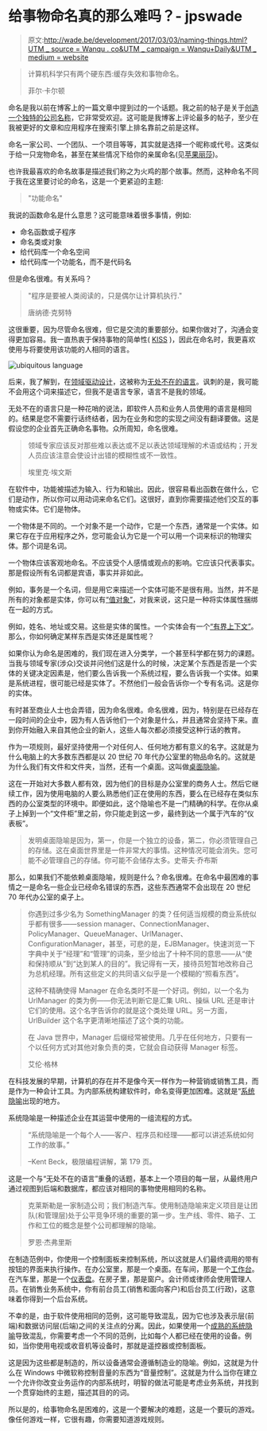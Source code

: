 # 给事物命名真的那么难吗？- jpswade

> 原文:[http://wade.be/development/2017/03/03/naming-things.html?UTM _ source = Wanqu . co&UTM _ campaign = Wanqu+Daily&UTM _ medium = website](http://wade.be/development/2017/03/03/naming-things.html?utm_source=wanqu.co&utm_campaign=Wanqu+Daily&utm_medium=website)



> 计算机科学只有两个硬东西:缓存失效和事物命名。
> 
> 菲尔·卡尔顿

命名是我以前在博客上的一篇文章中提到过的一个话题。我之前的帖子是关于[创造一个独特的公司名称](/create-a-unique-company-name/)，它非常受欢迎。这可能是我博客上评论最多的帖子，至少在我被更好的文章和应用程序在搜索引擎上排名靠前之前是这样。

命名一家公司、一个团队、一个项目等等，其实就是选择一个昵称或代号。这类似于给一只宠物命名，甚至在某些情况下给你的亲属命名(见[苹果丽莎](https://en.wikipedia.org/wiki/Apple_Lisa))。

也许我最喜欢的命名故事是描述我们称之为火鸡的那个故事。然而，这种命名不同于我在这里要讨论的命名，这是一个更紧迫的主题:

> "功能命名"

我说的函数命名是什么意思？这可能意味着很多事情，例如:

*   命名函数或子程序
*   命名类或对象
*   给代码库一个命名空间
*   给代码库一个功能名，而不是代码名

但是命名很难。有关系吗？

> "程序是要被人类阅读的，只是偶尔让计算机执行."
> 
> 唐纳德·克努特

这很重要，因为尽管命名很难，但它是交流的重要部分。如果你做对了，沟通会变得更加容易。我一直热衷于保持事物的简单性( [KISS](https://en.wikipedia.org/wiki/KISS_principle) )，因此在命名时，我更喜欢使用与将要使用该功能的人相同的语言。

![ubiquitous language](../Images/95401b714277ac3322b391e51dbde780.png)

后来，我了解到，在[领域驱动设计](https://en.wikipedia.org/wiki/Domain-driven_design)，这被称为[无处不在的语言](https://www.martinfowler.com/bliki/UbiquitousLanguage.html)。讽刺的是，我可能不会用这个词来描述它，但我不是语言专家，语言不是我的领域。

无处不在的语言只是一种花哨的说法，即软件人员和业务人员使用的语言是相同的。结果是您不需要行话终结者，因为在业务和您的实现之间没有翻译要做。这是假设您的企业首先正确命名事物。众所周知，命名很难。

> 领域专家应该反对那些难以表达或不足以表达领域理解的术语或结构；开发人员应该注意会使设计出错的模糊性或不一致性。
> 
> 埃里克·埃文斯

在软件中，功能被描述为输入、行为和输出。因此，很容易看出函数在做什么，它们是动作，所以你可以用动词来命名它们。这很好，直到你需要描述他们交互的事物或实体。它们是物体。

一个物体是不同的。一个对象不是一个动作，它是一个东西，通常是一个实体。如果它存在于应用程序之外，您可能会认为它是一个可以用一个词来标识的物理实体。那个词是名词。

一个物体应该客观地命名。不应该受个人感情或观点的影响。它应该只代表事实。那是假设所有名词都是宾语，事实并非如此。

例如，事务是一个名词，但是用它来描述一个实体可能不是很有用。当然，并不是所有的对象都是实体，你可以有[“值对象”](https://martinfowler.com/bliki/EvansClassification.html)，对我来说，这只是一种将实体属性捆绑在一起的方式。

例如，姓名、地址或交易。这些是实体的属性。一个实体会有一个[“有界上下文”](https://martinfowler.com/bliki/BoundedContext.html)。那么，你如何确定某样东西是实体还是属性呢？

如果你认为命名是困难的，我们现在进入分类学，一个甚至科学都在努力的课题。当我与领域专家(涉众)交谈并问他们这是什么的时候，决定某个东西是否是一个实体的关键决定因素是，他们要么告诉我一个系统过程，要么告诉我一个实体。如果是系统进程，很可能已经是实体了。不然他们一般会告诉你一个专有名词。这是你的实体。

有时甚至商业人士也会弄错，因为命名很难。命名很难，因为，特别是在已经存在一段时间的企业中，因为有人告诉他们一个对象是什么，并且通常会坚持下来。直到你开始融入来自其他企业的新人，这些人每次都必须接受这种行话的教育。

作为一项规则，最好坚持使用一个对任何人、任何地方都有意义的名字。这就是为什么电脑上的大多数东西都是以 20 世纪 70 年代办公室里的物品命名的。这就是为什么我们有文件和文件夹，当然，还有一个桌面。这叫做[桌面隐喻](https://en.wikipedia.org/wiki/Desktop_metaphor)。

这在一开始对大多数人都有效，因为他们的目标是办公室里的商务人士。然后它继续工作，因为使用电脑的人要么熟悉他们正在使用的东西，要么在已经存在类似东西的办公室类型的环境中。即便如此，这个隐喻也不是一门精确的科学。在你从桌子上掉到一个“文件柜”里之前，你只能走到这一步，最终到达一个属于汽车的“仪表板”。

> 发明桌面隐喻是因为，第一，你是一个独立的设备，第二，你必须管理自己的存储。这在桌面世界里是一件非常大的事情。这种情况可能会消失。您可能不必管理自己的存储。你可能不会储存太多。史蒂夫·乔布斯

那么，如果我们不能依赖桌面隐喻，规则是什么？命名很难。在命名中最困难的事情之一是命名一些企业已经命名错误的东西，这些东西通常不会出现在 20 世纪 70 年代办公室的桌子上。

> 你遇到过多少名为 SomethingManager 的类？任何适当规模的商业系统似乎都有很多——session manager、ConnectionManager、PolicyManager、QueueManager、UrlManager、ConfigurationManager，甚至，可悲的是，EJBManager。快速浏览一下字典中关于“经理”和“管理”的词条，至少给出了十种不同的意思——从“使和保持顺从”到“达到某人的目的”。我记得有一天，接待员短暂地改称自己为总机经理。所有这些定义的共同语义似乎是一个模糊的“照看东西”。
> 
> 这种不精确使得 Manager 在命名类时不是一个好词。例如，以一个名为 UrlManager 的类为例——你无法判断它是汇集 URL、操纵 URL 还是审计它们的使用。这个名字告诉你的就是这个类处理 URL。另一方面，UrlBuilder 这个名字更清晰地描述了这个类的功能。
> 
> 在 Java 世界中，Manager 后缀经常被使用。几乎在任何地方，只要有一个以任何方式对其他对象负责的类，它就会自动获得 Manager 标签。
> 
> 艾伦·格林

在科技发展的早期，计算机的存在并不是像今天一样作为一种营销或销售工具，而是作为一种会计工具。为内部系统构建软件时，命名变得更加困难。这就是“[系统隐喻](http://xp123.com/articles/the-system-metaphor/)出现的地方。

系统隐喻是一种描述企业在其运营中使用的一组流程的方式。

> “系统隐喻是一个每个人——客户、程序员和经理——都可以讲述系统如何工作的故事。”
> 
> –Kent Beck，极限编程讲解，第 179 页。

这是一个与“无处不在的语言”重叠的话题，基本上一个项目的每一层，从最终用户通过视图到后端和数据库，都应该对相同的事物使用相同的名称。

> 克莱斯勒是一家制造公司；我们制造汽车。使用制造隐喻来定义项目是让团队(和管理层)处于公平竞争环境的重要的第一步。生产线、零件、箱子、工作和工位的概念是整个公司都理解的隐喻。
> 
> 罗恩·杰弗里斯

在制造范例中，你使用一个控制面板来控制系统，所以这就是人们最终调用的带有按钮的界面来执行操作。在办公室里，那是一个桌面。在车间，那是一个[工作台](https://en.wikipedia.org/wiki/Workbench_(AmigaOS))。在汽车里，那是一个[仪表盘](https://en.wikibooks.org/wiki/Software_Engineering_with_an_Agile_Development_Framework/Iteration_One/System_metaphor#example:_dashboard)。在房子里，那是窗户。会计师或律师会使用管理人员。在销售业务系统中，你有前台员工(销售和面向客户)和后台员工(行政)，这意味着你得到一个后台系统。

不幸的是，由于软件使用相同的范例，这可能导致混乱，因为它也涉及表示层(前端)和数据访问层(后端)之间的关注点的分离。因此，如果使用一个[成熟的系统隐喻](http://wiki.c2.com/?ProvenSystemMetaphors)导致混乱，你需要考虑一个不同的范例，比如每个人都已经在使用的设备。例如，当你使用电视或收音机等设备时，那就是遥控器或控制面板。

这是因为这些都是制造的，所以设备通常会遵循制造业的隐喻。例如，这就是为什么在 Windows 中微软称控制音量的东西为“音量控制”。这就是为什么当你在建立一个允许你改变业务运作的内部系统时，明智的做法可能是考虑业务系统，并找到一个贯穿始终的主题，描述其目的的词。

所以是的，给事物命名是困难的，这是一个要解决的难题，这是一个要玩的游戏。像任何游戏一样，它很有趣，你需要知道游戏规则。

